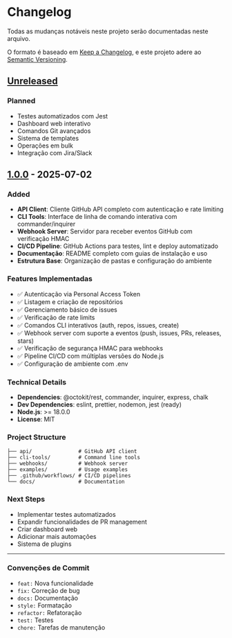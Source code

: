 # Changelog

Todas as mudanças notáveis neste projeto serão documentadas neste arquivo.

O formato é baseado em [Keep a Changelog](https://keepachangelog.com/en/1.0.0/),
e este projeto adere ao [Semantic Versioning](https://semver.org/spec/v2.0.0.html).

## [Unreleased]

### Planned
- Testes automatizados com Jest
- Dashboard web interativo
- Comandos Git avançados
- Sistema de templates
- Operações em bulk
- Integração com Jira/Slack

## [1.0.0] - 2025-07-02

### Added
- **API Client**: Cliente GitHub API completo com autenticação e rate limiting
- **CLI Tools**: Interface de linha de comando interativa com commander/inquirer
- **Webhook Server**: Servidor para receber eventos GitHub com verificação HMAC
- **CI/CD Pipeline**: GitHub Actions para testes, lint e deploy automatizado
- **Documentação**: README completo com guias de instalação e uso
- **Estrutura Base**: Organização de pastas e configuração do ambiente

### Features Implementadas
- ✅ Autenticação via Personal Access Token
- ✅ Listagem e criação de repositórios
- ✅ Gerenciamento básico de issues
- ✅ Verificação de rate limits
- ✅ Comandos CLI interativos (auth, repos, issues, create)
- ✅ Webhook server com suporte a eventos (push, issues, PRs, releases, stars)
- ✅ Verificação de segurança HMAC para webhooks
- ✅ Pipeline CI/CD com múltiplas versões do Node.js
- ✅ Configuração de ambiente com .env

### Technical Details
- **Dependencies**: @octokit/rest, commander, inquirer, express, chalk
- **Dev Dependencies**: eslint, prettier, nodemon, jest (ready)
- **Node.js**: >= 18.0.0
- **License**: MIT

### Project Structure
```
├── api/               # GitHub API client
├── cli-tools/         # Command line tools
├── webhooks/          # Webhook server
├── examples/          # Usage examples
├── .github/workflows/ # CI/CD pipelines
└── docs/              # Documentation
```

### Next Steps
- Implementar testes automatizados
- Expandir funcionalidades de PR management
- Criar dashboard web
- Adicionar mais automações
- Sistema de plugins

---

### Convenções de Commit
- `feat:` Nova funcionalidade
- `fix:` Correção de bug
- `docs:` Documentação
- `style:` Formatação
- `refactor:` Refatoração
- `test:` Testes
- `chore:` Tarefas de manutenção

[Unreleased]: https://github.com/NEO-SH1W4/GITHUB_MASTERY/compare/v1.0.0...HEAD
[1.0.0]: https://github.com/NEO-SH1W4/GITHUB_MASTERY/releases/tag/v1.0.0

